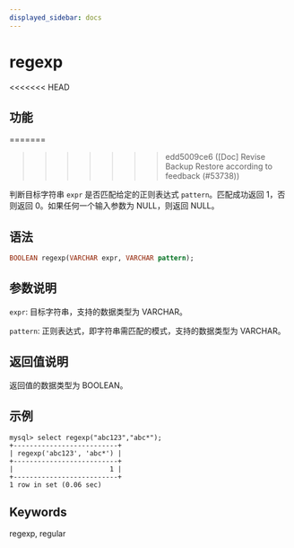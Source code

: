 ```yaml
---
displayed_sidebar: docs
---
```


# regexp

<<<<<<< HEAD
## 功能
=======

>>>>>>> edd5009ce6 ([Doc] Revise Backup Restore according to feedback (#53738))

判断目标字符串 `expr` 是否匹配给定的正则表达式 `pattern`。匹配成功返回 1，否则返回 0。如果任何一个输入参数为 NULL，则返回 NULL。

## 语法

```Haskell
BOOLEAN regexp(VARCHAR expr, VARCHAR pattern);
```

## 参数说明

`expr`: 目标字符串，支持的数据类型为 VARCHAR。

`pattern`: 正则表达式，即字符串需匹配的模式，支持的数据类型为 VARCHAR。

## 返回值说明

返回值的数据类型为 BOOLEAN。

## 示例

```Plain Text
mysql> select regexp("abc123","abc*");
+--------------------------+
| regexp('abc123', 'abc*') |
+--------------------------+
|                        1 |
+--------------------------+
1 row in set (0.06 sec)
```

## Keywords

regexp, regular

